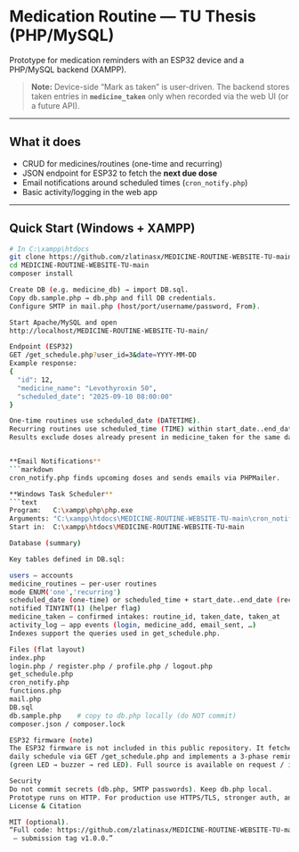 # Medication Routine — TU Thesis (PHP/MySQL)

Prototype for medication reminders with an ESP32 device and a PHP/MySQL backend (XAMPP).  
> **Note:** Device-side “Mark as taken” is user-driven. The backend stores taken entries in **`medicine_taken`** only when recorded via the web UI (or a future API).

---

## What it does
- CRUD for medicines/routines (one-time and recurring)
- JSON endpoint for ESP32 to fetch the **next due dose**
- Email notifications around scheduled times (`cron_notify.php`)
- Basic activity/logging in the web app

---

## Quick Start (Windows + XAMPP)

```bash
# In C:\xampp\htdocs
git clone https://github.com/zlatinasx/MEDICINE-ROUTINE-WEBSITE-TU-main.git
cd MEDICINE-ROUTINE-WEBSITE-TU-main
composer install

Create DB (e.g. medicine_db) → import DB.sql.
Copy db.sample.php → db.php and fill DB credentials.
Configure SMTP in mail.php (host/port/username/password, From).

Start Apache/MySQL and open
http://localhost/MEDICINE-ROUTINE-WEBSITE-TU-main/

Endpoint (ESP32)
GET /get_schedule.php?user_id=3&date=YYYY-MM-DD
Example response:
{
  "id": 12,
  "medicine_name": "Levothyroxin 50",
  "scheduled_date": "2025-09-10 08:00:00"
}

One-time routines use scheduled_date (DATETIME).
Recurring routines use scheduled_time (TIME) within start_date..end_date.
Results exclude doses already present in medicine_taken for the same day/time.


**Email Notifications**
```markdown
cron_notify.php finds upcoming doses and sends emails via PHPMailer.

**Windows Task Scheduler**
```text
Program:   C:\xampp\php\php.exe
Arguments: "C:\xampp\htdocs\MEDICINE-ROUTINE-WEBSITE-TU-main\cron_notify.php"
Start in:  C:\xampp\htdocs\MEDICINE-ROUTINE-WEBSITE-TU-main

Database (summary)

Key tables defined in DB.sql:

users — accounts
medicine_routines — per-user routines
mode ENUM('one','recurring')
scheduled_date (one-time) or scheduled_time + start_date..end_date (recurring)
notified TINYINT(1) (helper flag)
medicine_taken — confirmed intakes: routine_id, taken_date, taken_at
activity_log — app events (login, medicine_add, email_sent, …)
Indexes support the queries used in get_schedule.php.

Files (flat layout)
index.php
login.php / register.php / profile.php / logout.php
get_schedule.php
cron_notify.php
functions.php
mail.php
DB.sql
db.sample.php    # copy to db.php locally (do NOT commit)
composer.json / composer.lock

ESP32 firmware (note)
The ESP32 firmware is not included in this public repository. It fetches the
daily schedule via GET /get_schedule.php and implements a 3-phase reminder
(green LED → buzzer → red LED). Full source is available on request / in thesis appendix.

Security
Do not commit secrets (db.php, SMTP passwords). Keep db.php local.
Prototype runs on HTTP. For production use HTTPS/TLS, stronger auth, and rate limiting.
License & Citation

MIT (optional).
“Full code: https://github.com/zlatinasx/MEDICINE-ROUTINE-WEBSITE-TU-main
 — submission tag v1.0.0.”

